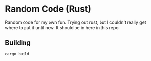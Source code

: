 # Random Code (Rust)
Random code for my own fun. Trying out rust, but I couldn't really get where to put it until now.
It should be in here in this repo

## Building
```bash
cargo build
```
